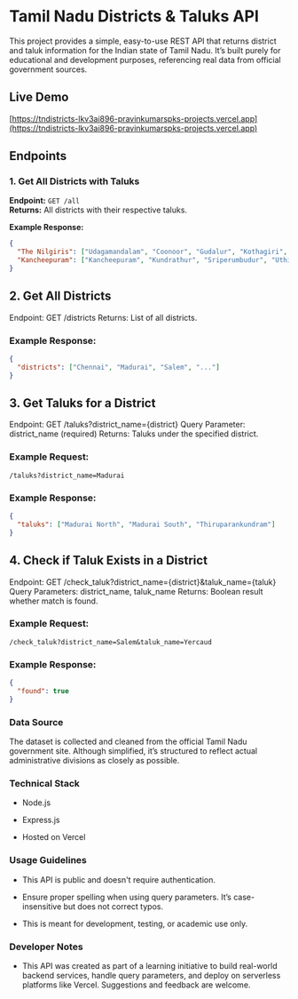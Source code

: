 # Tamil Nadu Districts & Taluks API

This project provides a simple, easy-to-use REST API that returns district and taluk information for the Indian state of Tamil Nadu. It’s built purely for educational and development purposes, referencing real data from official government sources.

## Live Demo

[https://tndistricts-lkv3ai896-pravinkumarspks-projects.vercel.app](https://tndistricts-lkv3ai896-pravinkumarspks-projects.vercel.app)

## Endpoints

### 1. Get All Districts with Taluks

**Endpoint:** `GET /all`  
**Returns:** All districts with their respective taluks.

**Example Response:**
```json
{
  "The Nilgiris": ["Udagamandalam", "Coonoor", "Gudalur", "Kothagiri", "Kundah", "Pandalur"],
  "Kancheepuram": ["Kancheepuram", "Kundrathur", "Sriperumbudur", "Uthiramerur", "Walajabad"]
}
```
## 2. Get All Districts
Endpoint: GET /districts
Returns: List of all districts.

### Example Response:

```json
{
  "districts": ["Chennai", "Madurai", "Salem", "..."]
}
```
## 3. Get Taluks for a District
Endpoint: GET /taluks?district_name={district}
Query Parameter: district_name (required)
Returns: Taluks under the specified district.

### Example Request:
```
/taluks?district_name=Madurai
```
### Example Response:

```json
{
  "taluks": ["Madurai North", "Madurai South", "Thiruparankundram"]
}
```
## 4. Check if Taluk Exists in a District
Endpoint: GET /check_taluk?district_name={district}&taluk_name={taluk}
Query Parameters: district_name, taluk_name
Returns: Boolean result whether match is found.

### Example Request:
```
/check_taluk?district_name=Salem&taluk_name=Yercaud
```
### Example Response:

```json
{
  "found": true
}
```
### Data Source
The dataset is collected and cleaned from the official Tamil Nadu government site. Although simplified, it’s structured to reflect actual administrative divisions as closely as possible.

### Technical Stack
 - Node.js

 - Express.js

 - Hosted on Vercel

### Usage Guidelines
 - This API is public and doesn't require authentication.

 - Ensure proper spelling when using query parameters. It’s case-insensitive but does not correct typos.

 - This is meant for development, testing, or academic use only.

### Developer Notes
 - This API was created as part of a learning initiative to build real-world backend services, handle query parameters, and deploy on serverless platforms like Vercel. Suggestions and feedback are welcome.

